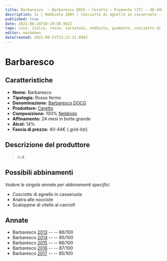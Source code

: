 ```yaml
---
title: Barbaresco  – Barbaresco DOCG – Ceretto – Piemonte (IT) – 40-44€
description: 3★ | Nebbiolo 100% | Cosciotto di agnello in casseruola – Anatra alle nocciole – Scaloppine di vitello ai carciofi
published: true
date: 2021-08-24T10:19:50.562Z
tags: vino, italia, rosso, varietale, nebbiolo, piemonte, cosciotto di agnello in casseruola, anatra alle nocciole, scaloppine di vitello ai carciofi, 40-44€, 3 stelle
editor: markdown
dateCreated: 2021-08-23T12:22:31.894Z
---
```


 # Barbaresco 

## Caratteristiche
- **Nome:** Barbaresco 
- **Tipologia:** Rosso fermo
- **Denominazione:** [Barbaresco DOCG](/denominazioni/Italia/Piemonte/DOCG/Barbaresco)
- **Produttore:** [Ceretto](/produttori/Italia/Piemonte/Ceretto)
- **Composizione:** 100% [Nebbiolo](/vitigni/Italia/bacca-nera/nebbiolo)
- **Affinamento:** 24 mesi in botte grande
- **Alcol:** 14%
- **Fascia di prezzo:** 40-44€
{.grid-list}

## Descrizione del produttore

> n.d.

## Possibili abbinamenti
*Vedere le singole annate per abbinamenti specifici*

- Cosciotto di agnello in casseruola
- Anatra alle nocciole
- Scaloppine di vitello ai carciofi

## Annate
- Barbaresco  [2013](vini/Italia/Piemonte/Ceretto/Barbaresco/2013) -- <span class="star-3"></span> -- 86/100
- Barbaresco  [2014](vini/Italia/Piemonte/Ceretto/Barbaresco/2014) -- <span class="star-3"></span> -- 85/100
- Barbaresco  [2015](vini/Italia/Piemonte/Ceretto/Barbaresco/2015) -- <span class="star-3"></span> -- 86/100
- Barbaresco  [2016](vini/Italia/Piemonte/Ceretto/Barbaresco/2016) -- <span class="star-3"></span> -- 87/100
- Barbaresco  [2017](vini/Italia/Piemonte/Ceretto/Barbaresco/2017) -- <span class="star-3"></span> -- 85/100